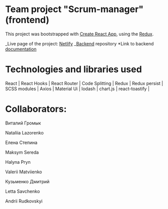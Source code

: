 # Team project "Scrum-manager" (frontend)

This project was bootstrapped with
[Create React App](https://github.com/facebook/create-react-app), using the
[Redux](https://redux.js.org/).

_Live page of the project: [Netlify](https://scrum-manager2.netlify.app/login)
_[Backend](https://github.com/VHromyk/scrum-manager-backend) repository \*Link
to backend [documentation](https://scrum-manager-24.herokuapp.com/api-docs/)

# Technologies and libraries used

React | React Hooks | React Router | Code Splitting | Redux | Redux persist |
SCSS modules | Axios | Material Ui | lodash | chart.js | react-toastify |

# Collaborators:

Виталий Громык

Nataliia Lazorenko

Елена Степина

Maksym Sereda

Halyna Pryn

Valerii Matviienko

Кузьменко Дмитрий

Letta Savchenko

Andrii Rudkovskyi
